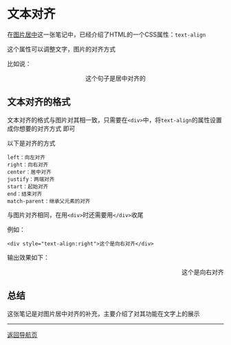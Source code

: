 # 文本对齐
在[图片居中](html-image-center.md)这一张笔记中，已经介绍了HTML的一个CSS属性：`text-align`

这个属性可以调整文字，图片的对齐方式

比如说：

<div style="text-align:center">这个句子是居中对齐的</div>

## 文本对齐的格式
文本对齐的格式与图片对其相一致，只需要在`<div>`中，将`text-align`的属性设置成你想要的对齐方式
即可

以下是对齐的方式

```
left：向左对齐
right：向右对齐
center：居中对齐
justify：两端对齐
start：起始对齐
end：结束对齐
match-parent：继承父元素的对齐
```

与图片对齐相同，在用`<div>`时还需要用`</div>`收尾

例如：
```
<div style="text-align:right">这个是向右对齐</div>
```
输出效果如下：

<div style="text-align:right">这个是向右对齐</div>

## 总结
这张笔记是对图片居中对齐的补充，主要介绍了对其功能在文字上的展示

---
[返回导航页](index.md)
